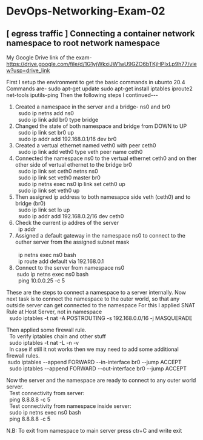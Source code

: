 # DevOps-Networking-Exam-02
[ egress traffic ]
Connecting a container network namespace to root network namespace
----------------------------------------------------------------------------------------------------------------------------------------------------------------------------------------
My Google Drive link of the exam- https://drive.google.com/file/d/1G1yjWkxiJW1wU9GZO6bTKjHPIxLp9h77/view?usp=drive_link

First I setup the environment to get the basic commands in ubunto 20.4
Commands are-
  sudo apt-get update
  sudo apt-get install iptables iproute2 net-tools iputils-ping
Then the following steps I continued---
  1. Created a namespace in the server and a bridge- ns0 and br0
       <br/>&nbsp; sudo ip netns add ns0
       <br/>&nbsp; sudo ip link add br0 type bridge
  3. Changed the state of both namespace and bridge from DOWN to UP
       <br/>&nbsp; sudo ip link set br0 up
       <br/>&nbsp; sudo ip addr add 192.168.0.1/16 dev br0
  5. Created a vertual ethernet named veth0 with peer ceth0
       <br/>&nbsp; sudo ip link add veth0 type veth peer name ceth0 
  7. Connected the namespace ns0 to the vertual ethernet ceth0 and on ther other side of vertual ethernet to the bridge br0
       <br/>&nbsp; sudo ip link set ceth0 netns ns0
       <br/>&nbsp; sudo ip link set veth0 master br0
       <br/>&nbsp; sudo ip netns exec ns0 ip link set ceth0 up
       <br/>&nbsp; sudo ip link set veth0 up
  9. Then assigned ip address to both namesapce side veth (ceth0) and to bridge (br0)
       <br/>&nbsp; sudo ip link set lo up
       <br/>&nbsp; sudo ip addr add 192.168.0.2/16 dev ceth0
  11. Check the current ip addres of the server
        <br/>&nbsp; ip addr
  13.  Assigned a default gateway in the namespace ns0 to connect to the outher server from the assigned subnet mask        
        <br/>&nbsp; ip netns exec ns0 bash
        <br/>&nbsp; ip route add default via 192.168.0.1
  15. Connect to the server from namespace ns0
        <br/>&nbsp;sudo ip netns exec ns0 bash
        <br/>&nbsp; ping 10.0.0.25 -c 5

These are the steps to connect a namespace to a server internally.
Now next task is to connect the namespace to the outer world, so that any outside server can get connected to the namespace
For this I applied SNAT Rule at Host Server, not in namespace
  <br/>&nbsp; sudo iptables -t nat -A POSTROUTING -s 192.168.0.0/16  -j MASQUERADE

Then applied some firewall rule.
  <br/>&nbsp; To verify iptables chain and other stuff
      <br/>&nbsp; sudo iptables -t nat -L -n -v
 <br/>&nbsp; In case if still it not works then we may need to add some additional firewall rules.
      <br/>&nbsp;sudo iptables --append FORWARD --in-interface br0 --jump ACCEPT
      <br/>&nbsp; sudo iptables --append FORWARD --out-interface br0 --jump ACCEPT

Now the server and the namespace are ready to connect to any outer world server.
  <br/>&nbsp; Test connectivity from server:
      <br/>&nbsp; ping 8.8.8.8 -c 5
  <br/>&nbsp; Test connectivity from namespace inside server:
      <br/>&nbsp; sudo ip netns exec ns0 bash
      <br/>&nbsp; ping 8.8.8.8 -c 5

  N.B: To exit from namespace to main server press ctr+C and write exit
  
